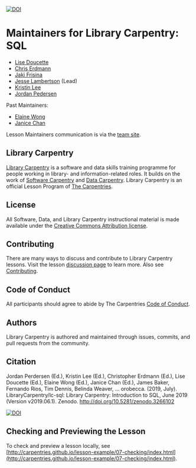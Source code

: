 [![DOI](https://zenodo.org/badge/DOI/10.5281/zenodo.3266102.svg)](https://doi.org/10.5281/zenodo.3266102)  

# Maintainers for Library Carpentry: SQL

- [Lise Doucette](https://github.com/librarianlise)
- [Chris Erdmann](https://github.com/libcce)
- [Jaki Frisina](https://github.com/jfrisina)
- [Jesse Lambertson](https://github.com/jyssy) (Lead)
- [Kristin Lee](https://github.com/kristindawn)
- [Jordan Pedersen](https://github.com/JordanPedersen) 


Past Maintainers:

- [Elaine Wong](https://github.com/elainewong)
- [Janice Chan](https://github.com/icecjan)

Lesson Maintainers communication is via the [team site](https://github.com/orgs/LibraryCarpentry/teams/lc-sql-maintainers).

## Library Carpentry

[Library Carpentry](https://librarycarpentry.org) is a software and data skills training programme for people working in library- and information-related roles. It builds on the work of [Software Carpentry](http://software-carpentry.org/) and [Data Carpentry](http://www.datacarpentry.org/). Library Carpentry is an official Lesson Program of [The Carpentries](https://carpentries.org/).

## License

All Software, Data, and Library Carpentry instructional material is made available under the [Creative Commons Attribution
license](https://github.com/LibraryCarpentry/lc-sql/blob/gh-pages/LICENSE.md).

## Contributing

There are many ways to discuss and contribute to Library Carpentry lessons. Visit the lesson [discussion page](https://librarycarpentry.org/lc-sql/discuss/index.html) to learn more. Also see [Contributing](https://github.com/LibraryCarpentry/lc-sql/blob/gh-pages/CONTRIBUTING.md).

## Code of Conduct

All participants should agree to abide by The Carpentries [Code of Conduct](https://docs.carpentries.org/topic_folders/policies/code-of-conduct.html).

## Authors

Library Carpentry is authored and maintained through issues, commits, and pull requests from the community.

## Citation

Jordan Perdersen (Ed.), Kristin Lee (Ed.), Christopher Erdmann (Ed.), Lise Doucette (Ed.), Elaine Wong (Ed.), Janice Chan (Ed.), James Baker, Fernando Rios, Tim Dennis, Belinda Weaver, … orobecca. (2019, July). LibraryCarpentry/lc-sql: Library Carpentry: Introduction to SQL, June 2019 (Version v2019.06.1). Zenodo. http://doi.org/10.5281/zenodo.3266102

[![DOI](https://zenodo.org/badge/DOI/10.5281/zenodo.3266102.svg)](https://doi.org/10.5281/zenodo.3266102)

## Checking and Previewing the Lesson

To check and preview a lesson locally, see [http://carpentries.github.io/lesson-example/07-checking/index.html](http://carpentries.github.io/lesson-example/07-checking/index.html).
